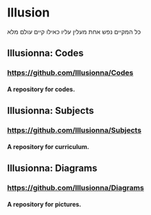 # Illusion

כל המקיים נפש אחת מעלין עליו כאילו קיים עולם מלא



## Illusionna: Codes

### https://github.com/Illusionna/Codes

#### A repository for codes.

###


## Illusionna: Subjects

### https://github.com/Illusionna/Subjects

#### A repository for curriculum.




## Illusionna: Diagrams

### https://github.com/Illusionna/Diagrams

#### A repository for pictures.
